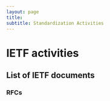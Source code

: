 ```yaml
---
layout: page
title: 
subtitle: Standardization Activities
---
```



# IETF activities
List of IETF documents
---

### RFCs

